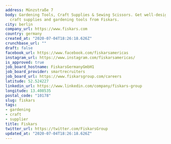 ```yaml
---
address: Münzstraße 7
body: Gardening Tools, Craft Supplies & Sewing Scissors. Get well-designed, reliable
  craft supplies and gardening tools from Fiskars.
city: berlin
company_url: https://www.fiskars.com
country: germany
created_at: "2020-07-04T18:26:18.626Z"
crunchbase_url: ""
draft: false
facebook_url: https://www.facebook.com/fiskarsamericas
instagram_url: https://www.instagram.com/fiskarsamericas/
is_approved: true
job_board_hostname: FiskarsGermanyGmbH1
job_board_provider: smartrecruiters
job_board_url: https://www.fiskarsgroup.com/careers
latitude: 52.524227
linkedin_url: https://www.linkedin.com/company/fiskars-group
longitude: 13.408535
postal_code: "10178"
slug: fiskars
tags:
- gardening
- craft
- supplier
title: Fiskars
twitter_url: https://twitter.com/FiskarsGroup
updated_at: "2020-07-04T18:26:18.626Z"
---
```

